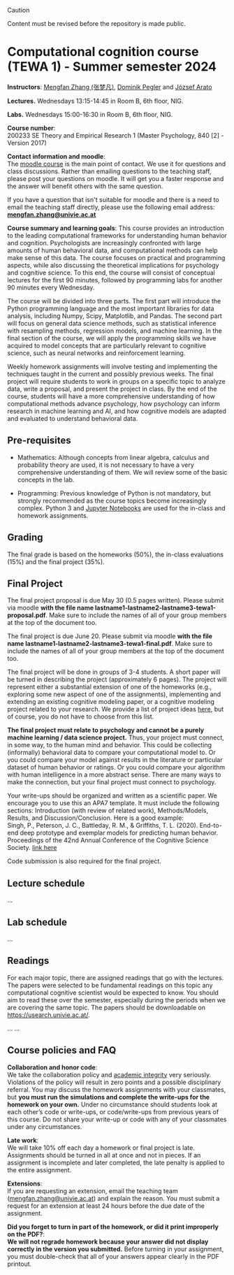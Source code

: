 > [!CAUTION]
> Content must be revised before the repository is made public.

# Computational cognition course (TEWA 1) - Summer semester 2024

**Instructors**: [Mengfan Zhang (张梦凡)](https://ufind.univie.ac.at/en/person.html?id=113298), [Dominik Pegler](https://ufind.univie.ac.at/en/person.html?id=1001597) and [József Arato](https://ufind.univie.ac.at/en/person.html?id=108388)

**Lectures.**
Wednesdays 13:15-14:45 in Room B, 6th floor, NIG.

**Labs.** 
Wednesdays 15:00-16:30 in Room B, 6th floor, NIG.

**Course number**:  
200233 SE Theory and Empirical Research 1 (Master Psychology, 840 [2] - Version 2017)

**Contact information and moodle**:  
The [moodle course](https://moodle.univie.ac.at/course/view.php?id=358850) is the main point of contact. We use it for questions and class discussions. Rather than emailing questions to the teaching staff, please post your questions on moodle. It will get you a faster response and the answer will benefit others with the same question.

If you have a question that isn't suitable for moodle and there is a need to email the teaching staff directly, please use the following email address: **mengfan.zhang@univie.ac.at**

**Course summary and learning goals**: This course provides an introduction to the leading computational frameworks for understanding human behavior and cognition. Psychologists are increasingly confronted with large amounts of human behavioral data, and computational methods can help make sense of this data. The course focuses on practical and programming aspects, while also discussing the theoretical implications for psychology and cognitive science. To this end, the course will consist of conceptual lectures for the first 90 minutes, followed by programming labs for another 90 minutes every Wednesday. 

The course will be divided into three parts. The first part will introduce the Python programming language and the most important libraries for data analysis, including Numpy, Scipy, Matplotlib, and Pandas. The second part will focus on general data science methods, such as statistical inference with resampling methods, regression models, and machine learning. In the final section of the course, we will apply the programming skills we have acquired to model concepts that are particularly relevant to cognitive science, such as neural networks and reinforcement learning.

Weekly homework assignments will involve testing and implementing the techniques taught in the current and possibly previous weeks. The final project will require students to work in groups on a specific topic to analyze data, write a proposal, and present the project in class. By the end of the course, students will have a more comprehensive understanding of how computational methods advance psychology, how psychology can inform research in machine learning and AI, and how cognitive models are adapted and evaluated to understand behavioral data.


## Pre-requisites
- Mathematics: Although concepts from linear algebra, calculus and probability theory are used, it is not necessary to have a very comprehensive understanding of them. We will review some of the basic concepts in the lab.

- Programming: Previous knowledge of Python is not mandatory, but strongly recommended as the course topics become increasingly complex. Python 3 and [Jupyter Notebooks](http://jupyter.org) are used for the in-class and homework assignments.
 
## Grading
The final grade is based on the homeworks (50%), the in-class evaluations (15%) and the final project (35%).   

## Final Project
The final project proposal is due May 30 (0.5 pages written). Please submit via moodle **with the file name lastname1-lastname2-lastname3-tewa1-proposal.pdf**. Make sure to include the names of all of your group members at the top of the document too.

The final project is due June 20. Please submit via moodle **with the file name lastname1-lastname2-lastname3-tewa1-final.pdf**. Make sure to include the names of all of your group members at the top of the document too.

The final project will be done in groups of 3-4 students. A short paper will be turned in describing the project (approximately 6 pages). The project will represent either a substantial extension of one of the homeworks (e.g., exploring some new aspect of one of the assignments), implementing and extending an existing cognitive modeling paper, or a cognitive modeling project related to your research.  We provide a list of project ideas [here](final_project_ideas.md), but of course, you do not have to choose from this list.

**The final project must relate to psychology and cannot be a purely machine learning / data science project.** Thus, your project must connect, in some way, to the human mind and behavior. This could be collecting (informally) behavioral data to compare your computational model to. Or you could compare your model against results in the literature or particular dataset of human behavior or ratings. Or you could compare your algorithm with human intelligence in a more abstract sense. There are many ways to make the connection, but your final project must connect to psychology.

Your write-ups should be organized and written as a scientific paper. We encourage you to use this an APA7 template. It must include the following sections: Introduction (with review of related work), Methods/Models, Results, and Discussion/Conclusion. Here is a good example:   
Singh, P., Peterson, J. C., Battleday, R. M., & Griffiths, T. L. (2020). End-to-end deep prototype and exemplar models for predicting human behavior. Proceedings of the 42nd Annual Conference of the Cognitive Science Society. [link here](https://arxiv.org/abs/2007.08723)

Code submission is also required for the final project.

## Lecture schedule
...


## Lab schedule
...

## Readings
For each major topic, there are assigned readings that go with the lectures. The papers were selected to be fundamental readings on this topic any computational cognitive scientist would be expected to know.  You should aim to read these over the semester, especially during the periods when we are covering the same topic. The papers should be downloadable on https://usearch.univie.ac.at/. 

...
...


## Course policies and FAQ

**Collaboration and honor code**:  
We take the collaboration policy and [academic integrity](https://cas.nyu.edu/content/nyu-as/cas/academic-integrity.html) very seriously. Violations of the policy will result in zero points and a possible disciplinary referral. You may discuss the homework assignments with your classmates, but **you must run the simulations and complete the write-ups **for the **homework** on your** own.** Under no circumstance should students look at each other’s code or write-ups, or code/write-ups from previous years of this course. Do not share your write-up or code with any of your classmates under any circumstances.

**Late work**:  
We will take 10% off each day a homework or final project is late. Assignments should be turned in all at once and not in pieces. If an assignment is incomplete and later completed, the late penalty is applied to the entire assignment.

**Extensions**:  
If you are requesting an extension, email the teaching team (mengfan.zhang@univie.ac.at) and explain the reason. You must submit a request for an extension at least 24 hours before the due date of the assignment.

**Did you forget to turn in part of the homework, or did it print improperly on the PDF?**:  
**We will not regrade homework because your answer did not display correctly in the version you submitted.** Before turning in your assignment, you must double-check that all of your answers appear clearly in the PDF printout. 
